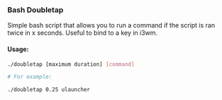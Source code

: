 ### Bash Doubletap

Simple bash script that allows you to run a command if the script is ran twice in x seconds. Useful to bind to a key in i3wm.

#### Usage:

```bash
./doubletap [maximum duration] [command]

# For example:

./doubletap 0.25 ulauncher
```
